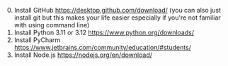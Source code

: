 0. Install GitHub https://desktop.github.com/download/ (you can also just install git but this makes your life easier especially if you're not familiar with using command line)
1. Install Python 3.11 or 3.12 https://www.python.org/downloads/
2. Install PyCharm https://www.jetbrains.com/community/education/#students/
3. Install Node.js https://nodejs.org/en/download/
